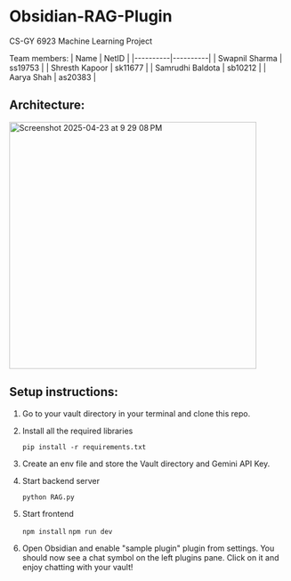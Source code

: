 # Obsidian-RAG-Plugin
CS-GY 6923 Machine Learning Project

Team members:
| Name | NetID | 
|----------|----------|
| Swapnil Sharma | ss19753 |
| Shresth Kapoor | sk11677 |
| Samrudhi Baldota | sb10212 |
| Aarya Shah | as20383 |

## Architecture:
<img width="444" alt="Screenshot 2025-04-23 at 9 29 08 PM" src="https://github.com/user-attachments/assets/c21a7d1e-64fb-4350-a61b-662faf5c4d5f" />


## Setup instructions:
1. Go to your vault directory in your terminal and clone this repo.
2. Install all the required libraries
   
   `pip install -r requirements.txt`
3. Create an env file and store the Vault directory and Gemini API Key.
4. Start backend server
   
   `python RAG.py`
5. Start frontend
   
   `npm install`
   `npm run dev`
6. Open Obsidian and enable "sample plugin" plugin from settings. You should now see a chat symbol on the left plugins pane. Click on it and enjoy chatting with your vault!

